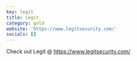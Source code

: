 ```yaml
---
key: legit
title: Legit
category: gold
website: 'https://www.legitsecurity.com/'
socials: []
---
```


Check out Legit @ https://www.legitsecurity.com/
